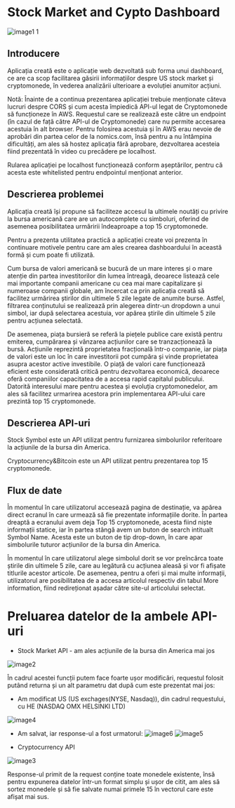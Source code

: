 # Stock Market and Cypto Dashboard

![image1 1](https://user-images.githubusercontent.com/83783825/117729933-3ee0f980-b1f4-11eb-9197-5b6b81d3c107.jpg)

## Introducere

Aplicația creată este o aplicație web dezvoltată sub forma unui dashboard, ce are ca scop facilitarea găsirii informațiilor despre US stock market și cryptomonede, în vederea analizării ulterioare a evoluției anumitor acțiuni.

Notă: Înainte de a continua prezentarea aplicației trebuie menționate câteva lucruri despre CORS și cum acesta împiedică API-ul legat de Cryptomonede să funcționeze în AWS. Requestul care se realizează este către un endpoint (în cazul de față către API-ul de Cryptomonede) care nu permite accesarea acestuia în alt browser. Pentru folosirea acestuia și în AWS erau nevoie de aprobări din partea celor de la nomics.com, însă pentru a nu întâmpina dificultăți, am ales să hostez aplicația fără aprobare, dezvoltarea acesteia fiind prezentată în video cu precădere pe localhost.

Rularea aplicației pe localhost funcționează conform așeptărilor, pentru că acesta este whitelisted pentru endpointul menționat anterior.

## Descrierea problemei
Aplicația creată își propune să faciliteze accesul la ultimele noutăți cu privire la bursa americană care are un autocomplete cu simboluri, oferind de asemenea posibilitatea urmăririi îndeaproape a top 15 cryptomonede.

Pentru a prezenta utilitatea practică a aplicației create voi prezenta în continuare motivele pentru care am ales crearea dashboardului în această formă și cum poate fi utilizată.

Cum bursa de valori americană se bucură de un mare interes și o mare atenție din partea investitorilor din lumea întreagă, deoarece listează cele mai importante companii americane cu cea mai mare capitalizare și numeroase companii globale, am încercat ca prin aplicația creată să facilitez urmărirea știrilor din ultimele 5 zile legate de anumite burse. Astfel, filtrarea conținutului se realizează prin alegerea dintr-un dropdown a unui simbol, iar după selectarea acestuia, vor apărea știrile din ultimele 5 zile pentru acțiunea selectată.

 De asemenea, piața bursieră se referă la piețele publice care există pentru emiterea, cumpărarea și vânzarea acțiunilor care se tranzacționează la bursă. Acțiunile reprezintă proprietatea fracțională într-o companie, iar piața de valori este un loc în care investitorii pot cumpăra și vinde proprietatea asupra acestor active investibile. O piață de valori care funcționează eficient este considerată critică pentru dezvoltarea economică, deoarece oferă companiilor capacitatea de a accesa rapid capitalul publicului. Datorită interesului mare pentru acestea și evoluția cryptomonedelor, am ales să facilitez urmarirea acestora prin implementarea API-ului care prezintă top 15 cryptomonede.

## Descrierea API-uri
Stock Symbol este un API utilizat pentru furnizarea simbolurilor referitoare la acțiunile de la bursa din America.

Cryptocurrency&Bitcoin este un API utilizat pentru prezentarea top 15 cryptomonede.

## Flux de date
În momentul în care utilizatorul accesează pagina de destinație, va apărea direct ecranul în care urmează să fie prezentate informațiile dorite. În partea dreaptă a ecranului avem deja Top 15 cryptomonede, acesta fiind niște informații statice, iar în partea stângă avem un buton de search intitualt Symbol Name. Acesta este un buton de tip drop-down, în care apar simbolurile tuturor acțiunilor de la bursa din America. 

În momentul în care utilizatorul alege simbolul dorit se vor preîncărca toate știrile din ultimele 5 zile, care au legătură cu acțiunea aleasă și vor fi afișate titlurile acestor articole. De asemenea, pentru a oferi și mai multe informații, utilizatorul are posibilitatea de a accesa articolul respectiv din tabul More information, fiind redireționat așadar către site-ul articolului selectat.

# Preluarea datelor de la ambele API-uri
- Stock Market API - am ales acțiunile de la bursa din America mai jos

![image2](https://user-images.githubusercontent.com/83783825/117731468-d7787900-b1f6-11eb-99a1-de63c8914463.PNG)

În cadrul acestei funcții putem face foarte ușor modificări, requestul folosit putând returna și un alt parametru dat după cum este prezentat mai jos:
- Am modificat US (US exchages(NYSE, Nasdaq)), din cadrul requestului, cu HE (NASDAQ OMX HELSINKI LTD) 

![image4](https://user-images.githubusercontent.com/83783825/117735338-ed3d6c80-b1fd-11eb-96bd-3a5b2d8a7725.PNG)

- Am salvat, iar response-ul a fost urmatorul:
![image6](https://user-images.githubusercontent.com/83783825/117735943-36da8700-b1ff-11eb-8c85-70e3dd5e168b.PNG)
![image5](https://user-images.githubusercontent.com/83783825/117735949-39d57780-b1ff-11eb-9ab6-4f0a939b8e32.PNG)

- Cryptocurrency API

![image3](https://user-images.githubusercontent.com/83783825/117731471-db0c0000-b1f6-11eb-967a-a8dff6784c0f.PNG)

Response-ul primit de la request conține toate monedele existente, însă pentru expunerea datelor într-un format simplu și ușor de citit, am ales să sortez monedele și să fie salvate numai primele 15 în vectorul care este afișat mai sus.



